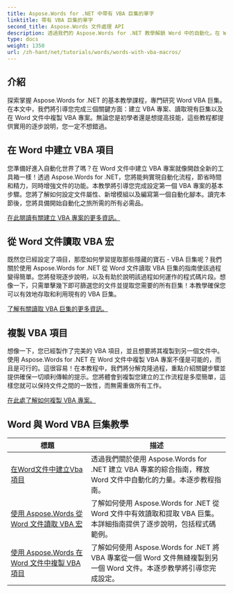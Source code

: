 ```yaml
---
title: Aspose.Words for .NET 中帶有 VBA 巨集的單字
linktitle: 帶有 VBA 巨集的單字
second_title: Aspose.Words 文件處理 API
description: 透過我們的 Aspose.Words for .NET 教學解鎖 Word 中的自動化。在 Word 文件中有效地建立、讀取和複製 VBA 巨集。
type: docs
weight: 1350
url: /zh-hant/net/tutorials/words/words-with-vba-macros/
---
```

## 介紹

探索掌握 Aspose.Words for .NET 的基本教學課程，專門研究 Word VBA 巨集。在本文中，我們將引導您完成三個關鍵方面：建立 VBA 專案、讀取現有巨集以及在 Word 文件中複製 VBA 專案。無論您是初學者還是想提高技能，這些教程都提供實用的逐步說明，您一定不想錯過。 

## 在 Word 中建立 VBA 項目

您準備好進入自動化世界了嗎？在 Word 文件中建立 VBA 專案就像開啟全新的工具箱一樣！透過 Aspose.Words for .NET，您將能夠實現自動化流程，節省時間和精力，同時增強文件的功能。本教學將引導您完成設定第一個 VBA 專案的基本步驟。您將了解如何設定文件屬性、新增模組以及編寫第一個自動化腳本。讀完本節後，您將具備開始自動化之旅所需的所有必需品。 

[在此閱讀有關建立 VBA 專案的更多資訊。](./creating-vba-project/)

## 從 Word 文件讀取 VBA 宏

既然您已經設定了項目，那麼如何學習提取那些隱藏的寶石 - VBA 巨集呢？我們關於使用 Aspose.Words for .NET 從 Word 文件讀取 VBA 巨集的指南使該過程變得簡單。您將發現逐步說明，以及有助於說明該過程如何運作的程式碼片段。想像一下，只需單擊幾下即可篩選您的文件並提取您需要的所有巨集！本教學確保您可以有效地存取和利用現有的 VBA 巨集。 

[了解有關讀取 VBA 巨集的更多資訊。](./reading-vba-macros-word-document/)

## 複製 VBA 項目

想像一下，您已經製作了完美的 VBA 項目，並且想要將其複製到另一個文件中。使用 Aspose.Words for .NET 在 Word 文件中複製 VBA 專案不僅是可能的，而且是可行的。這很容易！在本教程中，我們將分解克隆過程，重點介紹關鍵步驟並提供確保一切順利傳輸的提示。您將體會到複製您建立的工作流程是多麼簡單，這樣您就可以保持文件之間的一致性，而無需重做所有工作。 

[在此處了解如何複製 VBA 專案。](./clone-vba-project-word-document/)

 ## Word 與 Word VBA 巨集教學
| 標題 | 描述 |
| --- | --- |
| [在Word文件中建立Vba項目](./creating-vba-project/) | 透過我們關於使用 Aspose.Words for .NET 建立 VBA 專案的綜合指南，釋放 Word 文件中自動化的力量。本逐步教程指南。 |
| [使用 Aspose.Words 從 Word 文件讀取 VBA 宏](./reading-vba-macros-word-document/) | 了解如何使用 Aspose.Words for .NET 從 Word 文件中有效讀取和提取 VBA 巨集。本詳細指南提供了逐步說明，包括程式碼範例。 |
| [使用 Aspose.Words 在 Word 文件中複製 VBA 項目](./clone-vba-project-word-document/) | 了解如何使用 Aspose.Words for .NET 將 VBA 專案從一個 Word 文件無縫複製到另一個 Word 文件。本逐步教學將引導您完成設定。 |